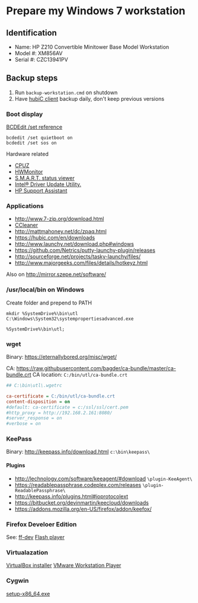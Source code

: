 # Prepare my Windows 7 workstation

## Identification

- Name: HP Z210 Convertible Minitower Base Model Workstation
- Model #: XM856AV
- Serial #: CZC13941PV

## Backup steps

1. Run `backup-workstation.cmd` on shutdown
1. Have [hubiC client](https://hubic.com/en/downloads) backup daily, don't keep previous versions

### Boot display

[BCDEdit /set reference](https://msdn.microsoft.com/en-us/library/windows/hardware/ff542202%28v=vs.85%29.aspx)

```batch
bcdedit /set quietboot on
bcdedit /set sos on
```

Hardware related

- [CPUZ](http://www.cpuid.com/softwares/cpu-z.html)
- [HWMonitor](http://www.cpuid.com/softwares/hwmonitor.html)
- [S.M.A.R.T. status viewer](http://www.passmark.com/products/diskcheckup.htm)
- [Intel® Driver Update Utility.](http://www.intel.com/p/en_US/support/detect)
- [HP Support Assistant](http://www8.hp.com/us/en/campaigns/hpsupportassistant/hpsupport.html)

### Applications

- http://www.7-zip.org/download.html
- [CCleaner](http://mirror.szepe.net/software/)
- http://mattmahoney.net/dc/zpaq.html
- https://hubic.com/en/downloads
- http://www.launchy.net/download.php#windows
- https://github.com/Netrics/putty-launchy-plugin/releases
- http://sourceforge.net/projects/tasky-launchy/files/
- http://www.majorgeeks.com/files/details/hotkeyz.html

Also on http://mirror.szepe.net/software/

### /usr/local/bin on Windows

Create folder and prepend to PATH

```batch
mkdir %SystemDrive%\bin\utl
C:\Windows\System32\systempropertiesadvanced.exe
```

`%SystemDrive%\bin\utl;`

### wget

Binary: https://eternallybored.org/misc/wget/

CA: https://raw.githubusercontent.com/bagder/ca-bundle/master/ca-bundle.crt
CA location: `C:/bin/utl/ca-bundle.crt`

```ini
## C:\bin\utl\.wgetrc

ca-certificate = C:/bin/utl/ca-bundle.crt
content-disposition = on
#default: ca-certificate = c:/ssl/ssl/cert.pem
#http_proxy = http://192.168.2.161:8080/
#server_response = on
#verbose = on
```

### KeePass

Binary: http://keepass.info/download.html `c:\bin\keepass\`

#### Plugins

- http://lechnology.com/software/keeagent/#download `\plugin-KeeAgent\`
- https://readablepassphrase.codeplex.com/releases `\plugin-ReadablePassphrase\`
- http://keepass.info/plugins.html#ioprotocolext
- https://bitbucket.org/devinmartin/keecloud/downloads
- https://addons.mozilla.org/en-US/firefox/addon/keefox/

### Firefox Develoer Edition

See: [ff-dev](./ff-dev/)
[Flash player](http://www.adobe.com/hu/products/flashplayer/distribution3.html)

### Virtualazation

[VirtualBox installer](https://www.virtualbox.org/wiki/Downloads)
[VMware Workstation Player](https://www.vmware.com/products/player/playerpro-evaluation.html)




### Cygwin

[setup-x86_64.exe](https://cygwin.com/setup-x86_64.exe)



